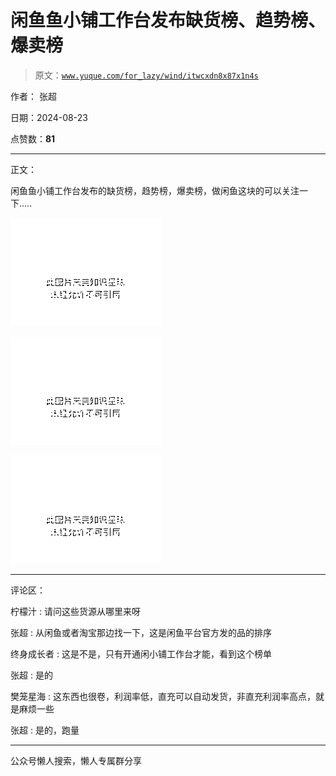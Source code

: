 # 闲鱼鱼小铺工作台发布缺货榜、趋势榜、爆卖榜

> 原文：[`www.yuque.com/for_lazy/wind/itwcxdn8x87x1n4s`](https://www.yuque.com/for_lazy/wind/itwcxdn8x87x1n4s)

作者： 张超

日期：2024-08-23

点赞数：**81**

* * *

正文：

闲鱼鱼小铺工作台发布的缺货榜，趋势榜，爆卖榜，做闲鱼这块的可以关注一下.....

![](img/5a2028027e125fcf5fc7c39b1fd3811d.png "None")

![](img/82a925e8a34bb1d09f02d91e88f7b04b.png "None")

![](img/edb7f00a19949777cac8bb51c6cc18a5.png "None")

* * *

评论区：

柠檬汁 : 请问这些货源从哪里来呀

张超 : 从闲鱼或者淘宝那边找一下，这是闲鱼平台官方发的品的排序

终身成长者 : 这是不是，只有开通闲小铺工作台才能，看到这个榜单

张超 : 是的

樊笼星海 : 这东西也很卷，利润率低，直充可以自动发货，非直充利润率高点，就是麻烦一些

张超 : 是的，跑量

* * *

公众号懒人搜索，懒人专属群分享